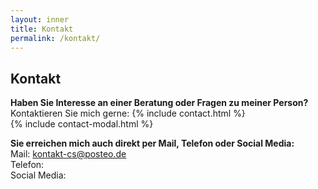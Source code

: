 ```yaml
---
layout: inner
title: Kontakt
permalink: /kontakt/
---
```

## Kontakt 


**Haben Sie Interesse an einer Beratung oder Fragen zu meiner Person?** <br>
Kontaktieren Sie mich gerne: 
{% include contact.html %} <br>
{% include contact-modal.html %}

**Sie erreichen mich auch direkt per Mail, Telefon oder Social Media:** <br>
Mail: kontakt-cs@posteo.de <br>
Telefon: <br>
Social Media: <br>
